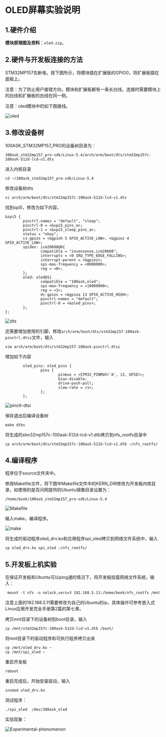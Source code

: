 # OLED屏幕实验说明



## 1.硬件介绍

**模块原理图及资料**：`oled.zip`。

## 2.硬件与开发板连接的方法

STM32MP157先断电，按下图所示，将模块插在扩展板的GPIO0，将扩展板插在底板上。

注意：为了防止用户接错方向，模块和扩展板都有一条长白线，连接时需要模块上的白线和扩展板的白线在同一侧。

注意：oled模块中的如下图接线。

![oled](oled.png)

## 3.修改设备树

100ASK_STM32MP157_PRO的设备树目录为：	

`100ask_stm32mp157_pro-sdk/Linux-5.4/arch/arm/boot/dts/stm32mp157c-100ask-512d-lcd-v1.dts`

进入内核目录

```
cd ~/100ask_stm32mp157_pro-sdk/Linux-5.4
```

修改设备树dts

```
vi arch/arm/boot/dts/stm32mp157c-100ask-512d-lcd-v1.dts
```

找到spi5，修改为如下内容，

```
&spi5 {
        pinctrl-names = "default", "sleep";
        pinctrl-0 = <&spi5_pins_a>;
        pinctrl-1 = <&spi5_sleep_pins_a>;
        status = "okay";
        cs-gpios = <&gpioh 5 GPIO_ACTIVE_LOW>, <&gpioz 4 GPIO_ACTIVE_LOW>;
        spidev: icm20608@0{
                compatible = "invensense,icm20608";
                interrupts = <0 IRQ_TYPE_EDGE_FALLING>;
                interrupt-parent = <&gpioz>;
                spi-max-frequency = <8000000>;
                reg = <0>;
        };
        oled: oled@1{
                compatible = "100ask,oled";
                spi-max-frequency = <10000000>;
                reg = <1>;
                dc-gpios = <&gpioa 13 GPIO_ACTIVE_HIGH>;
                pinctrl-names = "default";
                pinctrl-0 = <&oled_pins>;
        };
};
```

![dts](dts.png)

还需要增加使用的引脚，修改`arch/arm/boot/dts/stm32mp157-100ask-pinctrl.dtsi`文件，输入

```
vim arch/arm/boot/dts/stm32mp157-100ask-pinctrl.dtsi
```

增加如下内容

```
        oled_pins: oled_pins {
                pins {
                        pinmux = <STM32_PINMUX('A', 13, GPIO)>;
                        bias-disable;
                        drive-push-pull;
                        slew-rate = <1>;
                };
        };
```

![pinctl-dtsi](D:\100askDoc\220925\Stage3-DeviceDriver\STM32MP157\09_oled\pinctl-dtsi.png)

保存退出后编译设备树

```
make dtbs
```

将生成的stm32mp157c-100ask-512d-lcd-v1.dtb拷贝到nfs_rootfs目录中

```
cp arch/arm/boot/dts/stm32mp157c-100ask-512d-lcd-v1.dtb ~/nfs_rootfs/
```



## 4.编译程序

程序位于source文件夹中。

修改Makefile文件，将下图中Makefile文件中的KERN_DIR修改为开发板内核目录，如使用的是百问网提供的Ubuntu镜像目录设置为：

```
/home/book/100ask_stm32mp157_pro-sdk/Linux-5.4
```

![Makefile](Makefile.png)

输入make，编译程序。

![make](make.png)

将生成的驱动程序oled_drv.ko和应用程序spi_oled拷贝到网络文件系统中，输入

```
cp oled_drv.ko spi_oled ~/nfs_rootfs/
```



## 5.开发板上机实验

在保证开发板和Ubuntu可以ping通的情况下，将开发板挂载网络文件系统，输入：

```
 mount -t nfs -o nolock,vers=3 192.168.5.11:/home/book/nfs_rootfs /mnt
```

注意上面的192.168.5.11需要修改为自己的Ubuntu的ip，具体操作可参考嵌入式Linux应用开发完全手册第2篇的第七章。

拷贝mnt目录下的设备树到boot目录，输入

```
cp /mnt/stm32mp157c-100ask-512d-lcd-v1.dtb /boot/
```

将mnt目录下的驱动程序和可执行程序拷贝出来

```
cp /mnt/oled_drv.ko ~
cp /mnt/spi_oled ~
```

重启开发板

```
reboot
```

重启完成后，开始安装驱动，输入

```
insmod oled_drv.ko
```

测试程序：

```
./spi_oled  /dev/100ask_oled
```

实验现象：

![Experimental-phenomenon](Experimental-phenomenon.png)